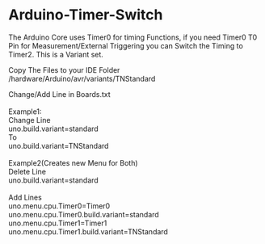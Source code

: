 # Arduino-Timer-Switch
The Arduino Core uses Timer0 for timing Functions, if you need Timer0 T0 Pin for Measurement/External Triggering you can Switch the Timing to Timer2. This is a Variant set.
</br>


Copy The Files to your IDE Folder
/hardware/Arduino/avr/variants/TNStandard

Change/Add Line in Boards.txt</br>
</br>
Example1:</br>
Change Line </br>
uno.build.variant=standard</br>
To</br>
uno.build.variant=TNStandard</br>
</br>
Example2(Creates new Menu for Both)</br>
Delete Line</br>
uno.build.variant=standard</br>
</br>
Add Lines</br>
uno.menu.cpu.Timer0=Timer0</br>
uno.menu.cpu.Timer0.build.variant=standard</br>
uno.menu.cpu.Timer1=Timer1</br>
uno.menu.cpu.Timer1.build.variant=TNStandard</br>
